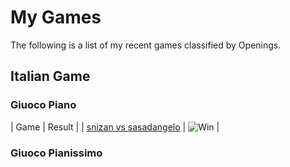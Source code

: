 # My Games

The following is a list of my recent games classified by Openings.

## Italian Game

### Giuoco Piano

| Game | Result |
| [snizan vs sasadangelo](https://www.chess.com/game/live/59314790765) | ![Win](win.png) |

### Giuoco Pianissimo

